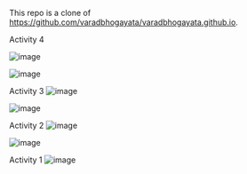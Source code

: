 This repo is a clone of https://github.com/varadbhogayata/varadbhogayata.github.io.

Activity 4

![image](https://github.com/tongandrew2/tongandrew2.github.io/assets/64707450/537ffdb9-4d79-427c-ba47-4275753a7b42)

![image](https://github.com/tongandrew2/tongandrew2.github.io/assets/64707450/82ad5b86-b2cc-4ea7-a457-fe6109e2f3ab)


Activity 3
![image](https://github.com/tongandrew2/tongandrew2.github.io/assets/64707450/5c255690-88c6-4feb-bf0f-853cec6f0f9c)

![image](https://github.com/tongandrew2/tongandrew2.github.io/assets/64707450/9906fb3a-f21c-4bb2-b60b-10a68c52fb1c)

Activity 2
![image](https://github.com/tongandrew2/tongandrew2.github.io/assets/64707450/4acd53cb-2f88-4eb2-b516-6b17a575586b)

![image](https://github.com/tongandrew2/tongandrew2.github.io/assets/64707450/14f7e5af-d6d6-4291-8fe1-878ee849c423)


Activity 1
![image](https://github.com/tongandrew2/tongandrew2.github.io/assets/64707450/a8bce394-254f-4045-b33c-ac3dbab0dcfc)
